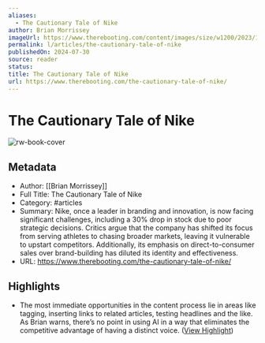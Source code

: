 ```yaml
---
aliases:
  - The Cautionary Tale of Nike
author: Brian Morrissey
imageUrl: https://www.therebooting.com/content/images/size/w1200/2023/12/Untitled-design--3-.png
permalink: l/articles/the-cautionary-tale-of-nike
publishedOn: 2024-07-30
source: reader
status: 
title: The Cautionary Tale of Nike
url: https://www.therebooting.com/the-cautionary-tale-of-nike/
---
```

# The Cautionary Tale of Nike

![rw-book-cover](https://www.therebooting.com/content/images/size/w1200/2023/12/Untitled-design--3-.png)

## Metadata

- Author: [[Brian Morrissey]]
- Full Title: The Cautionary Tale of Nike
- Category: #articles
- Summary: Nike, once a leader in branding and innovation, is now facing significant challenges, including a 30% drop in stock due to poor strategic decisions. Critics argue that the company has shifted its focus from serving athletes to chasing broader markets, leaving it vulnerable to upstart competitors. Additionally, its emphasis on direct-to-consumer sales over brand-building has diluted its identity and effectiveness.
- URL: https://www.therebooting.com/the-cautionary-tale-of-nike/

## Highlights

- The most immediate opportunities in the content process lie in areas like tagging, inserting links to related articles, testing headlines and the like. As Brian warns, there’s no point in using AI in a way that eliminates the competitive advantage of having a distinct voice. ([View Highlight](https://read.readwise.io/read/01j5zcmesbfhrgfvya0ts9rhw9))
